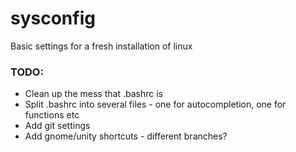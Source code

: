 # sysconfig
Basic settings for a fresh installation of linux

### TODO:
* Clean up the mess that .bashrc is
* Split .bashrc into several files - one for autocompletion, one for functions etc
* Add git settings
* Add gnome/unity shortcuts - different branches?
